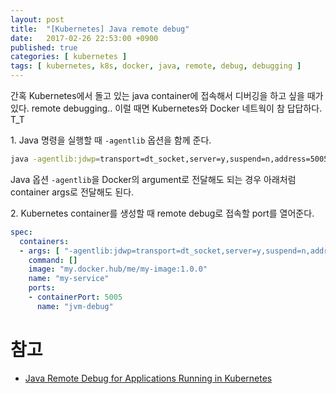 ```yaml
---
layout: post
title:  "[Kubernetes] Java remote debug"
date:   2017-02-26 22:53:00 +0900
published: true
categories: [ kubernetes ]
tags: [ kubernetes, k8s, docker, java, remote, debug, debugging ]
---
```


간혹 Kubernetes에서 돌고 있는 java container에 접속해서 디버깅을 하고 싶을 때가 있다. remote debugging.. 이럴 때면 Kubernetes와 Docker 네트웍이 참 답답하다. T_T

1\. Java 명령을 실행할 때 `-agentlib` 옵션을 함께 준다.

```bash
java -agentlib:jdwp=transport=dt_socket,server=y,suspend=n,address=5005 MyApp
```

Java 옵션 `-agentlib`을 Docker의 argument로 전달해도 되는 경우 아래처럼 container args로 전달해도 된다.

2\. Kubernetes container를 생성할 때 remote debug로 접속할 port를 열어준다.

```yaml
spec:
  containers:
  - args: [ "-agentlib:jdwp=transport=dt_socket,server=y,suspend=n,address=5005" ]
    command: []
    image: "my.docker.hub/me/my-image:1.0.0"
    name: "my-service"
    ports:
    - containerPort: 5005
      name: "jvm-debug"
```

# 참고
- [Java Remote Debug for Applications Running in Kubernetes](http://blog.christianposta.com/kubernetes/java-remote-debug-for-applications-running-in-kubernetes/)
